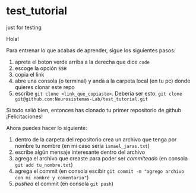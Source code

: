 # test_tutorial
just for testing

Hola!

Para entrenar lo que acabas de aprender, sigue los siguientes pasos:
1. apreta el boton verde arriba a la derecha que dice `code`
2. escoge la opción `SSH`
3. copia el link
4. abre una consola (o terminal) y anda a la carpeta local (en tu pc) donde quieres clonar este repo  
5. escribe `git clone <link_que_copiaste>`. Debería ser esto:
```git clone git@github.com:Neurosistemas-Lab/test_tutorial.git```

Si todo salió bien, entonces has clonado tu primer repositorio de github ¡Felicitaciones!

Ahora puedes hacer lo siguiente:
1. dentro de la carpeta del repositorio crea un archivo que tenga por nombre tu nombre (en mi caso sería `ismael_jaras.txt`)
2. escribe algún mensaje interesante dentro del archivo
3. agrega el archivo que creaste para poder ser *commiteado* (en consola `git add tu_nombre.txt`)
4. agrega el commit (en consola escibir `git commit -m "agrego archivo con mi nombre y comentario"`)
5. *pushea* el commit (en consola `git push`)
